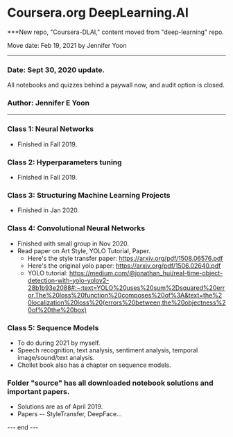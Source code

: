 # Coursera.org DeepLearning.AI  

***New repo, "Coursera-DLAI," content moved from "deep-learning" repo.

Move date:  Feb 19, 2021 by Jennifer Yoon  

---  

### Date: Sept 30, 2020 update.  
All notebooks and quizzes behind a paywall now, and audit option is closed. 

### Author: Jennifer E Yoon  

---  

### Class 1: Neural Networks  
  * Finished in Fall 2019.  
  
### Class 2: Hyperparameters tuning  
  * Finished in Fall 2019.  

### Class 3: Structuring Machine Learning Projects  
  * Finished in Jan 2020.

### Class 4: Convolutional Neural Networks 
  * Finished with small group in Nov 2020. 
  * Read paper on Art Style, YOLO Tutorial, Paper.  
    *   Here's the style transfer paper: https://arxiv.org/pdf/1508.06576.pdf
    *   Here's the original yolo paper: https://arxiv.org/pdf/1506.02640.pdf
    *   YOLO tutorial: https://medium.com/@jonathan_hui/real-time-object-detection-with-yolo-yolov2-28b1b93e2088#:~:text=YOLO%20uses%20sum%2Dsquared%20error,The%20loss%20function%20composes%20of%3A&text=the%20localization%20loss%20(errors%20between,the%20objectness%20of%20the%20box)  

### Class 5: Sequence Models   
  * To do during 2021 by myself.  
  * Speech recognition, text analysis, sentiment analysis, temporal image/sound/text analysis.  
  * Chollet book also has a chapter on sequence models.  

### Folder "source" has all downloaded notebook solutions and important papers.  
  * Solutions are as of April 2019. 
  * Papers -- StyleTransfer, DeepFace...  
    
--- end ---  

